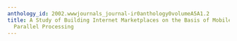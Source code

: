 ```yaml
---
anthology_id: 2002.wwwjournals_journal-ir0anthology0volumeA5A1.2
title: A Study of Building Internet Marketplaces on the Basis of Mobile Agents for
  Parallel Processing
---
```

